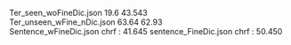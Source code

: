 Ter_seen_woFineDic.json 19.6 43.543  
Ter_unseen_wFine_nDic.json 63.64 62.93  
Sentence_wFineDic.json chrf :  41.645
sentence_FineDic.json chrf : 50.450
